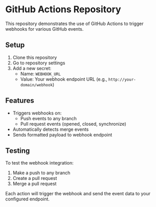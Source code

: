 # GitHub Actions Repository

This repository demonstrates the use of GitHub Actions to trigger webhooks for various GitHub events.

## Setup

1. Clone this repository
2. Go to repository settings
3. Add a new secret:
   - Name: `WEBHOOK_URL`
   - Value: Your webhook endpoint URL (e.g., `http://your-domain/webhook`)

## Features

- Triggers webhooks on:
  - Push events to any branch
  - Pull request events (opened, closed, synchronize)
- Automatically detects merge events
- Sends formatted payload to webhook endpoint

## Testing

To test the webhook integration:

1. Make a push to any branch
2. Create a pull request
3. Merge a pull request

Each action will trigger the webhook and send the event data to your configured endpoint. 